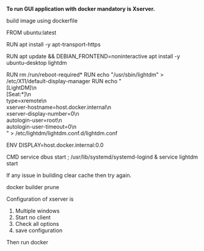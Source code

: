 **To run GUI application with docker mandatory is Xserver.**

build image using dockerfile

FROM ubuntu:latest

RUN apt install -y apt-transport-https

RUN apt update && DEBIAN_FRONTEND=noninteractive apt install -y ubuntu-desktop lightdm

RUN rm /run/reboot-required*
RUN echo "/usr/sbin/lightdm" > /etc/X11/default-display-manager
RUN echo "\
[LightDM]\n\
[Seat:*]\n\
type=xremote\n\
xserver-hostname=host.docker.internal\n\
xserver-display-number=0\n\
autologin-user=root\n\
autologin-user-timeout=0\n\
" > /etc/lightdm/lightdm.conf.d/lightdm.conf

ENV DISPLAY=host.docker.internal:0.0

CMD service dbus start ; /usr/lib/systemd/systemd-logind & service lightdm start


If any issue in building clear cache then try again. 

docker builder prune

Configuration of xserver is 

1. Multiple windows
2. Start no client
3. Check all options
4. save configuration

Then run docker



